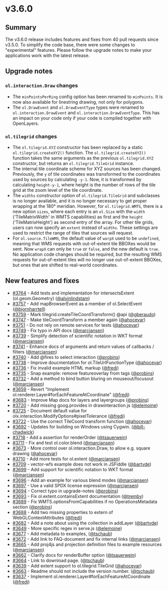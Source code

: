 # v3.6.0

## Summary

The v3.6.0 release includes features and fixes from 40 pull requests since v3.5.0. To simplify the code base, there were some changes to "experimental" features. Please follow the upgrade notes to make your applications work with the latest release.

## Upgrade notes

### `ol.interaction.Draw` changes

* The `minPointsPerRing` config option has been renamed to `minPoints`. It is now also available for linestring drawing, not only for polygons.
* The `ol.DrawEvent` and `ol.DrawEventType` types were renamed to `ol.interaction.DrawEvent` and `ol.interaction.DrawEventType`. This has an impact on your code only if your code is compiled together with OpenLayers.

### `ol.tilegrid` changes

* The `ol.tilegrid.XYZ` constructor has been replaced by a static `ol.tilegrid.createXYZ()` function. The `ol.tilegrid.createXYZ()` function takes the same arguments as the previous `ol.tilegrid.XYZ` constructor, but returns an `ol.tilegrid.TileGrid` instance.
* The internal tile coordinate scheme for XYZ sources has been changed. Previously, the `y` of tile coordinates was transformed to the coordinates used by sources by calculating `-y-1`. Now, it is transformed by calculating `height-y-1`, where height is the number of rows of the tile grid at the zoom level of the tile coordinate.
* The `widths` constructor option of `ol.tilegrid.TileGrid` and subclasses is no longer available, and it is no longer necessary to get proper wrapping at the 180° meridian. However, for `ol.tilegrid.WMTS`, there is a new option `sizes`, where each entry is an `ol.Size` with the `width` ('TileMatrixWidth' in WMTS capabilities) as first and the `height` ('TileMatrixHeight') as second entry of the array. For other tile grids, users can
now specify an `extent` instead of `widths`. These settings are used to restrict the range of tiles that sources will request.
* For `ol.source.TileWMS`, the default value of `warpX` used to be `undefined`, meaning that WMS requests with out-of-extent tile BBOXes would be sent. Now `wrapX` can only be `true` or `false`, and the new default is `true`. No application code changes should be required, but the resulting WMS requests for out-of-extent tiles will no longer use out-of-extent BBOXes, but ones that are shifted to real-world coordinates.

## New features and fixes

 * [#3764](https://github.com/openlayers/openlayers/pull/3764) - Add tests and implementation for intersectsExtent (ol.geom.Geometry) ([@alvinlindstam](https://github.com/alvinlindstam))
 * [#3757](https://github.com/openlayers/openlayers/pull/3757) - Add mapBrowserEvent as a member of ol.SelectEvent ([@bjornharrtell](https://github.com/bjornharrtell))
 * [#3759](https://github.com/openlayers/openlayers/pull/3759) - Mark tilegrid.createTileCoordTransform() @api ([@gberaudo](https://github.com/gberaudo))
 * [#3747](https://github.com/openlayers/openlayers/pull/3747) - Make tileCoordTransform a member again ([@ahocevar](https://github.com/ahocevar))
 * [#3751](https://github.com/openlayers/openlayers/pull/3751) - Do not rely on remote services for tests ([@ahocevar](https://github.com/ahocevar))
 * [#3749](https://github.com/openlayers/openlayers/pull/3749) - Fix typo in API docs ([@marcjansen](https://github.com/marcjansen))
 * [#3739](https://github.com/openlayers/openlayers/pull/3739) - Simplify detection of scientific notation in WKT format ([@marcjansen](https://github.com/marcjansen))
 * [#3741](https://github.com/openlayers/openlayers/pull/3741) - Enhance docs of arguments and return values of callbacks / filters ([@marcjansen](https://github.com/marcjansen))
 * [#3740](https://github.com/openlayers/openlayers/pull/3740) - Add @fires to select interaction ([@probins](https://github.com/probins))
 * [#3738](https://github.com/openlayers/openlayers/pull/3738) - Improve doucmentation for ol.TileUrlFunctionType ([@ahocevar](https://github.com/ahocevar))
 * [#3736](https://github.com/openlayers/openlayers/pull/3736) - Fix invalid example HTML markup ([@fredj](https://github.com/fredj))
 * [#3735](https://github.com/openlayers/openlayers/pull/3735) - Snap example: remove featureoverlay from tags ([@probins](https://github.com/probins))
 * [#3732](https://github.com/openlayers/openlayers/pull/3732) - Add a method to bind button bluring on mouseout/focusout ([@marcjansen](https://github.com/marcjansen))
 * [#3659](https://github.com/openlayers/openlayers/pull/3659) - Revert "Implement ol.renderer.Layer#forEachFeatureAtCoordinate" ([@fredj](https://github.com/fredj))
 * [#3683](https://github.com/openlayers/openlayers/pull/3683) - Improve Map docs for layers and layergroups ([@probins](https://github.com/probins))
 * [#3720](https://github.com/openlayers/openlayers/pull/3720) - Add missing goog.provides in drawinteraction.js ([@elemoine](https://github.com/elemoine))
 * [#3725](https://github.com/openlayers/openlayers/pull/3725) - Document default value for olx.interaction.ModifyOptions#pixelTolerance ([@fredj](https://github.com/fredj))
 * [#3722](https://github.com/openlayers/openlayers/pull/3722) - Use the correct TileCoord transform function ([@ahocevar](https://github.com/ahocevar))
 * [#3692](https://github.com/openlayers/openlayers/pull/3692) - Updates for building on Windows using Cygwin. ([@bill-chadwick](https://github.com/bill-chadwick))
 * [#3718](https://github.com/openlayers/openlayers/pull/3718) - Add a assertion for renderOrder ([@tsauerwein](https://github.com/tsauerwein))
 * [#3711](https://github.com/openlayers/openlayers/pull/3711) - Fix and test ol.color.blend ([@marcjansen](https://github.com/marcjansen))
 * [#3673](https://github.com/openlayers/openlayers/pull/3673) - More control over ol.interaction.Draw, to allow e.g. square drawing ([@ahocevar](https://github.com/ahocevar))
 * [#3710](https://github.com/openlayers/openlayers/pull/3710) - Add more tests for ol.extent ([@marcjansen](https://github.com/marcjansen))
 * [#3709](https://github.com/openlayers/openlayers/pull/3709) - vector-wfs example does not work in JSFiddle ([@bartvde](https://github.com/bartvde))
 * [#3699](https://github.com/openlayers/openlayers/pull/3699) - Add support for scientific notation to WKT format ([@marcjansen](https://github.com/marcjansen))
 * [#3696](https://github.com/openlayers/openlayers/pull/3696) - Add an example for various blend modes ([@marcjansen](https://github.com/marcjansen))
 * [#3697](https://github.com/openlayers/openlayers/pull/3697) - Use a valid SPDX license expression ([@marcjansen](https://github.com/marcjansen))
 * [#3694](https://github.com/openlayers/openlayers/pull/3694) - Correct typo in upgrade-notes ([@probins](https://github.com/probins))
 * [#3693](https://github.com/openlayers/openlayers/pull/3693) - Fix ol.extent.containsExtent documentation ([@tremby](https://github.com/tremby))
 * [#3689](https://github.com/openlayers/openlayers/pull/3689) - Fix WMTS.optionsFromCapabilities if no OperationsMetadata section ([@probins](https://github.com/probins))
 * [#3688](https://github.com/openlayers/openlayers/pull/3688) - Add two missing properties to extern of WebGLContextAttributes ([@fredj](https://github.com/fredj))
 * [#3682](https://github.com/openlayers/openlayers/pull/3682) - Add a note about using the collection in addLayer ([@bartvde](https://github.com/bartvde))
 * [#3649](https://github.com/openlayers/openlayers/pull/3649) - More specific regex in serve.js ([@elemoine](https://github.com/elemoine))
 * [#3677](https://github.com/openlayers/openlayers/pull/3677) - Add metadata to examples, ([@tschaub](https://github.com/tschaub))
 * [#3672](https://github.com/openlayers/openlayers/pull/3672) - Add link to FAQ-document and fix internal links ([@marcjansen](https://github.com/marcjansen))
 * [#3665](https://github.com/openlayers/openlayers/pull/3665) - Add proj4js and projection definition files to example resources ([@marcjansen](https://github.com/marcjansen))
 * [#3662](https://github.com/openlayers/openlayers/pull/3662) - Clarify docs for renderBuffer option ([@tsauerwein](https://github.com/tsauerwein))
 * [#3664](https://github.com/openlayers/openlayers/pull/3664) - Link to download page. ([@tschaub](https://github.com/tschaub))
 * [#3639](https://github.com/openlayers/openlayers/pull/3639) - Add extent support to ol.tilegrid.TileGrid ([@ahocevar](https://github.com/ahocevar))
 * [#3663](https://github.com/openlayers/openlayers/pull/3663) - Readme should not include the version number. ([@tschaub](https://github.com/tschaub))
 * [#3637](https://github.com/openlayers/openlayers/pull/3637) - Implement ol.renderer.Layer#forEachFeatureAtCoordinate ([@fredj](https://github.com/fredj))
